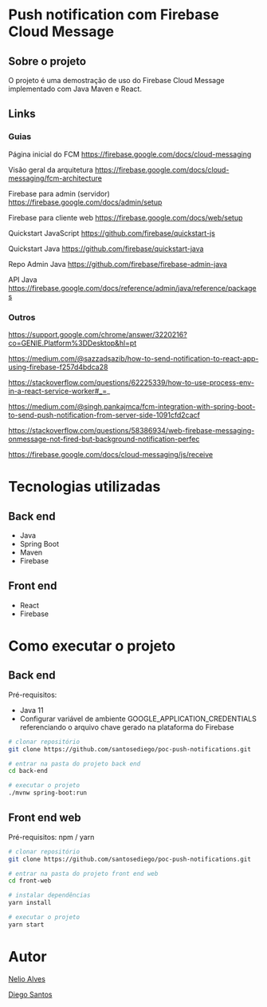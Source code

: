 # Push notification com Firebase Cloud Message

## Sobre o projeto

O projeto é uma demostração de uso do Firebase Cloud Message implementado com Java Maven e React.

## Links
### Guias
Página inicial do FCM
https://firebase.google.com/docs/cloud-messaging

Visão geral da arquitetura
https://firebase.google.com/docs/cloud-messaging/fcm-architecture

Firebase para admin (servidor)
https://firebase.google.com/docs/admin/setup

Firebase para cliente web
https://firebase.google.com/docs/web/setup

Quickstart JavaScript
https://github.com/firebase/quickstart-js

Quickstart Java
https://github.com/firebase/quickstart-java

Repo Admin Java
https://github.com/firebase/firebase-admin-java

API Java
https://firebase.google.com/docs/reference/admin/java/reference/packages

### Outros
https://support.google.com/chrome/answer/3220216?co=GENIE.Platform%3DDesktop&hl=pt

https://medium.com/@sazzadsazib/how-to-send-notification-to-react-app-using-firebase-f257d4bdca28

https://stackoverflow.com/questions/62225339/how-to-use-process-env-in-a-react-service-worker#_=_

https://medium.com/@singh.pankajmca/fcm-integration-with-spring-boot-to-send-push-notification-from-server-side-1091cfd2cacf

https://stackoverflow.com/questions/58386934/web-firebase-messaging-onmessage-not-fired-but-background-notification-perfec

https://firebase.google.com/docs/cloud-messaging/js/receive


# Tecnologias utilizadas
## Back end
- Java
- Spring Boot
- Maven
- Firebase

## Front end
- React
- Firebase

# Como executar o projeto

## Back end
Pré-requisitos:
- Java 11
- Configurar variável de ambiente GOOGLE_APPLICATION_CREDENTIALS referenciando o arquivo chave gerado na plataforma do Firebase

```bash
# clonar repositório
git clone https://github.com/santosediego/poc-push-notifications.git

# entrar na pasta do projeto back end
cd back-end

# executar o projeto
./mvnw spring-boot:run
```

## Front end web
Pré-requisitos: npm / yarn

```bash
# clonar repositório
git clone https://github.com/santosediego/poc-push-notifications.git

# entrar na pasta do projeto front end web
cd front-web

# instalar dependências
yarn install

# executar o projeto
yarn start
```

# Autor

[Nelio Alves](https://github.com/acenelio "Perfil GitHub Nelio Alves")

[Diego Santos](https://github.com/santosediego "Perfil GitHub Diego Santos")
